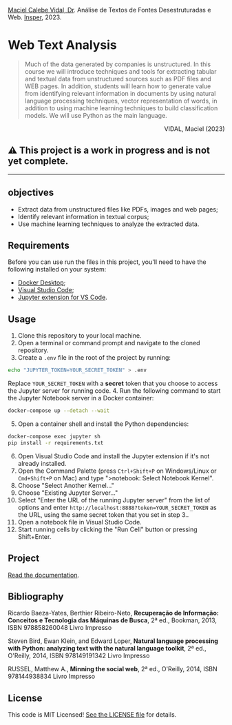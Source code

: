 [Maciel Calebe Vidal, Dr](https://www.linkedin.com/in/macielvidal/). Análise de
Textos de Fontes Desestruturadas e Web.
[Insper](https://www.insper.edu.br), 2023.

# Web Text Analysis

> Much of the data generated by companies is unstructured. In this course we
> will introduce techniques and tools for extracting tabular and textual data
> from unstructured sources such as PDF files and WEB pages. In addition,
> students will learn how to generate value from identifying relevant
> information in documents by using natural language processing techniques,
> vector representation of words, in addition to using machine learning
> techniques to build classification models. We will use Python as the main
> language.

<p align="right">
    VIDAL, Maciel (2023)
</p>

## **⚠️ This project is a work in progress and is not yet complete.**

---

## objectives

- Extract data from unstructured files like PDFs, images and web pages;
- Identify relevant information in textual corpus;
- Use machine learning techniques to analyze the extracted data.

## Requirements

Before you can use run the files in this project, you'll need to have the
following installed on your system:

- [Docker Desktop](https://www.docker.com/);
- [Visual Studio Code](https://code.visualstudio.com/);
- [Jupyter extension for VS Code](https://marketplace.visualstudio.com/items?itemName=ms-toolsai.jupyter).

## Usage

1. Clone this repository to your local machine.
2. Open a terminal or command prompt and navigate to the cloned repository.
3. Create a `.env` file in the root of the project by running:
```sh
echo "JUPYTER_TOKEN=YOUR_SECRET_TOKEN" > .env
```
Replace `YOUR_SECRET_TOKEN` with a **secret** token that you choose to access the Jupyter server for running code.
4. Run the following command to start the Jupyter Notebook server in a Docker container:
```sh
docker-compose up --detach --wait
```
5. Open a container shell and install the Python dependencies:
```sh
docker-compose exec jupyter sh
pip install -r requirements.txt
```
6. Open Visual Studio Code and install the Jupyter extension if it's not already installed.
7. Open the Command Palette (press `Ctrl+Shift+P` on Windows/Linux or
   `Cmd+Shift+P` on Mac) and type ">notebook: Select Notebook Kernel".
8. Choose "Select Another Kernel..."
9. Choose "Existing Jupyter Server..."
10. Select "Enter the URL of the running Jupyter server" from the list of options and enter
   `http://localhost:8888?token=YOUR_SECRET_TOKEN` as the URL, using the same secret token that you set in step 3..
11. Open a notebook file in Visual Studio Code.
12. Start running cells by clicking the "Run Cell" button or pressing Shift+Enter.


## Project

[Read the documentation](notebooks/project).

## Bibliography

Ricardo Baeza-Yates, Berthier Ribeiro-Neto, **Recuperação de Informação:
Conceitos e Tecnologia das Máquinas de Busca**, 2ª ed., Bookman, 2013, ISBN
978858260048 Livro Impresso

Steven Bird, Ewan Klein, and Edward Loper, **Natural language processing with
Python: analyzing text with the natural language toolkit**, 2ª ed., O'Reilly,
2014, ISBN 978149191342 Livro Impresso

RUSSEL, Matthew A., **Minning the social web**, 2ª ed., O'Reilly, 2014, ISBN
978144938834 Livro Impresso

## License

This code is MIT Licensed! [See the LICENSE file](LICENSE) for details.
